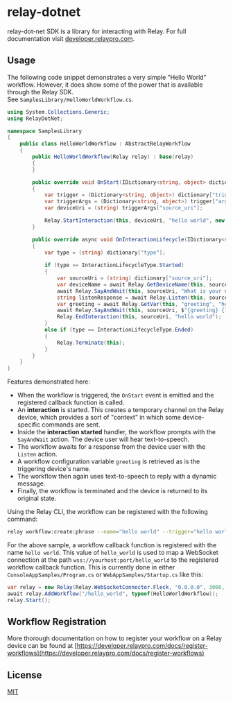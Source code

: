 # relay-dotnet

relay-dot-net SDK is a library for interacting with Relay. For full documentation visit [developer.relaypro.com](https://developer.relaypro.com).

## Usage

The following code snippet demonstrates a very simple "Hello World" workflow. However, it does show some of the power that is available through the Relay SDK.  
See `SamplesLibrary/HelloWorldWorkflow.cs`.

```c#
using System.Collections.Generic;
using RelayDotNet;

namespace SamplesLibrary
{
    public class HelloWorldWorkflow : AbstractRelayWorkflow
    {
        public HelloWorldWorkflow(Relay relay) : base(relay)
        {
        }

        public override void OnStart(IDictionary<string, object> dictionary)
        {
            var trigger = (Dictionary<string, object>) dictionary["trigger"];
            var triggerArgs = (Dictionary<string, object>) trigger["args"];
            var deviceUri = (string) triggerArgs["source_uri"];

            Relay.StartInteraction(this, deviceUri, "hello world", new Dictionary<string, object>());
        }

        public override async void OnInteractionLifecycle(IDictionary<string, object> dictionary)
        {
            var type = (string) dictionary["type"];
            
            if (type == InteractionLifecycleType.Started)
            {
                var sourceUri = (string) dictionary["source_uri"];
                var deviceName = await Relay.GetDeviceName(this, sourceUri);
                await Relay.SayAndWait(this, sourceUri, "What is your name?");
                string listenResponse = await Relay.Listen(this, sourceUri);
                var greeting = await Relay.GetVar(this, "greeting", "hello");
                await Relay.SayAndWait(this, sourceUri, $"{greeting} {listenResponse}! You are currently using {deviceName}");
                Relay.EndInteraction(this, sourceUri, "hello world");
            }
            else if (type == InteractionLifecycleType.Ended)
            {
                Relay.Terminate(this);
            }
        }
    }
}

```

Features demonstrated here:

* When the workflow is triggered, the `OnStart` event is emitted and the registered callback
  function is called.
* An __interaction__ is started. This creates a temporary channel on the Relay device, which provides
  a sort of "context" in which some device-specific commands are sent.
* Inside the __interaction started__ handler, the workflow prompts with the `SayAndWait` action. The device user will hear text-to-speech.
* The workflow awaits for a response from the device user with the `Listen` action.
* A workflow configuration variable `greeting` is retrieved as is the triggering device's name.
* The workflow then again uses text-to-speech to reply with a dynamic message.
* Finally, the workflow is terminated and the device is returned to its original state.

Using the Relay CLI, the workflow can be registered with the following command:

```bash
relay workflow:create:phrase --name="hello world" --trigger="hello world" --uri=wss://yourhost:port/hello_world -i 99000XXXXXXXXXX --arg="greeting=hi there"
```

For the above sample, a workflow callback function is registered with the name `hello world`. This value
of `hello_world` is used to map a WebSocket connection at the path `wss://yourhost:port/hello_world`
to the registered workflow callback function.  This is currently done in either `ConsoleAppSamples/Program.cs` or `WebAppSamples/Startup.cs`
like this:

```c#
var relay = new Relay(Relay.WebSocketConnector.Fleck, "0.0.0.0", 3000, false);
await relay.AddWorkflow("/hello_world", typeof(HelloWorldWorkflow));
relay.Start();
```

## Workflow Registration

More thorough documentation on how to register your workflow on a Relay device
can be found at [https://developer.relaypro.com/docs/register-workflows](https://developer.relaypro.com/docs/register-workflows)

## License
[MIT](https://choosealicense.com/licenses/mit/)
